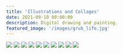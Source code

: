```yaml
---
title: 'Illustrations and Collages'
date: 2021-09-10 00:00:00
description: Digital drawing and painting.
featured_image: '/images/grub_life.jpg'
---
```


<div class="gallery" data-columns="3">
	<img src="/images/text_parrots_gif.gif">
	<img src="/images/teeshirt.jpg">
	<img src="/images/photo_collage_poppies-01.jpg">	
	<img src="/images/glitch.JPG">
	<img src="/images/8_bit_venus.jpg">
	<img src="/images/match_poster.jpg">
	<img src="/images/schoolchildren.jpg">
	<img src="/images/grub_life.jpg">
	<img src="/images/cwasan.jpg">
	<img src="/images/mystery.jpg">
	
</div>
